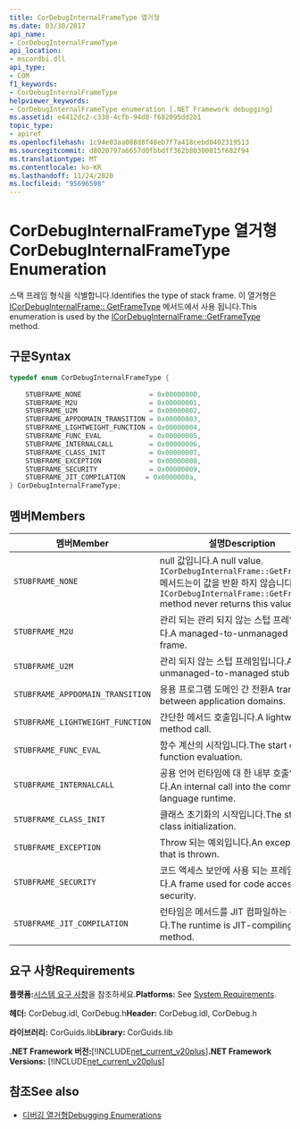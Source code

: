 ```yaml
---
title: CorDebugInternalFrameType 열거형
ms.date: 03/30/2017
api_name:
- CorDebugInternalFrameType
api_location:
- mscordbi.dll
api_type:
- COM
f1_keywords:
- CorDebugInternalFrameType
helpviewer_keywords:
- CorDebugInternalFrameType enumeration [.NET Framework debugging]
ms.assetid: e4412dc2-c338-4cfb-94d8-f682095dd2b1
topic_type:
- apiref
ms.openlocfilehash: 1c94e03aa088d8f48eb7f7a418cebd0492319513
ms.sourcegitcommit: d8020797a6657d0fbbdff362b80300815f682f94
ms.translationtype: MT
ms.contentlocale: ko-KR
ms.lasthandoff: 11/24/2020
ms.locfileid: "95696598"
---
```

# <a name="cordebuginternalframetype-enumeration"></a><span data-ttu-id="87343-102">CorDebugInternalFrameType 열거형</span><span class="sxs-lookup"><span data-stu-id="87343-102">CorDebugInternalFrameType Enumeration</span></span>

<span data-ttu-id="87343-103">스택 프레임 형식을 식별합니다.</span><span class="sxs-lookup"><span data-stu-id="87343-103">Identifies the type of stack frame.</span></span> <span data-ttu-id="87343-104">이 열거형은 [ICorDebugInternalFrame:: GetFrameType](icordebuginternalframe-getframetype-method.md) 메서드에서 사용 됩니다.</span><span class="sxs-lookup"><span data-stu-id="87343-104">This enumeration is used by the [ICorDebugInternalFrame::GetFrameType](icordebuginternalframe-getframetype-method.md) method.</span></span>  
  
## <a name="syntax"></a><span data-ttu-id="87343-105">구문</span><span class="sxs-lookup"><span data-stu-id="87343-105">Syntax</span></span>  
  
```cpp  
typedef enum CorDebugInternalFrameType {  
  
    STUBFRAME_NONE                 = 0x00000000,  
    STUBFRAME_M2U                  = 0x00000001,  
    STUBFRAME_U2M                  = 0x00000002,  
    STUBFRAME_APPDOMAIN_TRANSITION = 0x00000003,  
    STUBFRAME_LIGHTWEIGHT_FUNCTION = 0x00000004,  
    STUBFRAME_FUNC_EVAL            = 0x00000005,  
    STUBFRAME_INTERNALCALL         = 0x00000006,  
    STUBFRAME_CLASS_INIT           = 0x00000007,  
    STUBFRAME_EXCEPTION            = 0x00000008,  
    STUBFRAME_SECURITY             = 0x00000009,  
    STUBFRAME_JIT_COMPILATION     = 0x0000000a,  
} CorDebugInternalFrameType;  
```  
  
## <a name="members"></a><span data-ttu-id="87343-106">멤버</span><span class="sxs-lookup"><span data-stu-id="87343-106">Members</span></span>  
  
|<span data-ttu-id="87343-107">멤버</span><span class="sxs-lookup"><span data-stu-id="87343-107">Member</span></span>|<span data-ttu-id="87343-108">설명</span><span class="sxs-lookup"><span data-stu-id="87343-108">Description</span></span>|  
|------------|-----------------|  
|`STUBFRAME_NONE`|<span data-ttu-id="87343-109">null 값입니다.</span><span class="sxs-lookup"><span data-stu-id="87343-109">A null value.</span></span> <span data-ttu-id="87343-110">`ICorDebugInternalFrame::GetFrameType`메서드는이 값을 반환 하지 않습니다.</span><span class="sxs-lookup"><span data-stu-id="87343-110">The `ICorDebugInternalFrame::GetFrameType` method never returns this value.</span></span>|  
|`STUBFRAME_M2U`|<span data-ttu-id="87343-111">관리 되는 관리 되지 않는 스텁 프레임입니다.</span><span class="sxs-lookup"><span data-stu-id="87343-111">A managed-to-unmanaged stub frame.</span></span>|  
|`STUBFRAME_U2M`|<span data-ttu-id="87343-112">관리 되지 않는 스텁 프레임입니다.</span><span class="sxs-lookup"><span data-stu-id="87343-112">An unmanaged-to-managed stub frame.</span></span>|  
|`STUBFRAME_APPDOMAIN_TRANSITION`|<span data-ttu-id="87343-113">응용 프로그램 도메인 간 전환</span><span class="sxs-lookup"><span data-stu-id="87343-113">A transition between application domains.</span></span>|  
|`STUBFRAME_LIGHTWEIGHT_FUNCTION`|<span data-ttu-id="87343-114">간단한 메서드 호출입니다.</span><span class="sxs-lookup"><span data-stu-id="87343-114">A lightweight method call.</span></span>|  
|`STUBFRAME_FUNC_EVAL`|<span data-ttu-id="87343-115">함수 계산의 시작입니다.</span><span class="sxs-lookup"><span data-stu-id="87343-115">The start of function evaluation.</span></span>|  
|`STUBFRAME_INTERNALCALL`|<span data-ttu-id="87343-116">공용 언어 런타임에 대 한 내부 호출입니다.</span><span class="sxs-lookup"><span data-stu-id="87343-116">An internal call into the common language runtime.</span></span>|  
|`STUBFRAME_CLASS_INIT`|<span data-ttu-id="87343-117">클래스 초기화의 시작입니다.</span><span class="sxs-lookup"><span data-stu-id="87343-117">The start of a class initialization.</span></span>|  
|`STUBFRAME_EXCEPTION`|<span data-ttu-id="87343-118">Throw 되는 예외입니다.</span><span class="sxs-lookup"><span data-stu-id="87343-118">An exception that is thrown.</span></span>|  
|`STUBFRAME_SECURITY`|<span data-ttu-id="87343-119">코드 액세스 보안에 사용 되는 프레임입니다.</span><span class="sxs-lookup"><span data-stu-id="87343-119">A frame used for code access security.</span></span>|  
|`STUBFRAME_JIT_COMPILATION`|<span data-ttu-id="87343-120">런타임은 메서드를 JIT 컴파일하는 것입니다.</span><span class="sxs-lookup"><span data-stu-id="87343-120">The runtime is JIT-compiling a method.</span></span>|  
  
## <a name="requirements"></a><span data-ttu-id="87343-121">요구 사항</span><span class="sxs-lookup"><span data-stu-id="87343-121">Requirements</span></span>  

 <span data-ttu-id="87343-122">**플랫폼:**[시스템 요구 사항](../../get-started/system-requirements.md)을 참조하세요.</span><span class="sxs-lookup"><span data-stu-id="87343-122">**Platforms:** See [System Requirements](../../get-started/system-requirements.md).</span></span>  
  
 <span data-ttu-id="87343-123">**헤더:** CorDebug.idl, CorDebug.h</span><span class="sxs-lookup"><span data-stu-id="87343-123">**Header:** CorDebug.idl, CorDebug.h</span></span>  
  
 <span data-ttu-id="87343-124">**라이브러리:** CorGuids.lib</span><span class="sxs-lookup"><span data-stu-id="87343-124">**Library:** CorGuids.lib</span></span>  
  
 <span data-ttu-id="87343-125">**.NET Framework 버전:**[!INCLUDE[net_current_v20plus](../../../../includes/net-current-v20plus-md.md)]</span><span class="sxs-lookup"><span data-stu-id="87343-125">**.NET Framework Versions:** [!INCLUDE[net_current_v20plus](../../../../includes/net-current-v20plus-md.md)]</span></span>  
  
## <a name="see-also"></a><span data-ttu-id="87343-126">참조</span><span class="sxs-lookup"><span data-stu-id="87343-126">See also</span></span>

- [<span data-ttu-id="87343-127">디버깅 열거형</span><span class="sxs-lookup"><span data-stu-id="87343-127">Debugging Enumerations</span></span>](debugging-enumerations.md)
